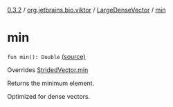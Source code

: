 [0.3.2](../../index.md) / [org.jetbrains.bio.viktor](../index.md) / [LargeDenseVector](index.md) / [min](.)

# min

`fun min(): Double` [(source)](https://github.com/JetBrains-Research/viktor/blob/0.3.2/src/main/kotlin/org/jetbrains/bio/viktor/DenseVector.kt#L70)

Overrides [StridedVector.min](../-strided-vector/min.md)

Returns the minimum element.

Optimized for dense vectors.

